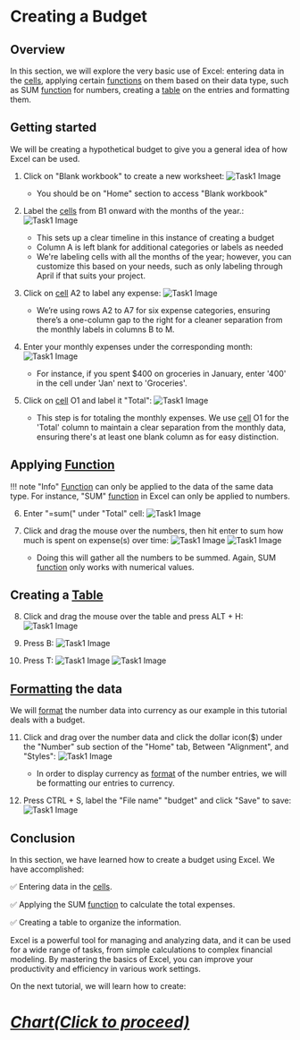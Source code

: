 # Creating a Budget

## Overview

In this section, we will explore the very basic use of Excel: entering data in the [cells](Glossary.md), applying certain [functions](Glossary.md) on them based on their data type, such as SUM [function](Glossary.md) for numbers, creating a [table](Glossary.md) on the entries and formatting them. 


## Getting started

We will be creating a hypothetical budget to give you a general idea of how Excel can be used. 

1. Click on "Blank workbook" to create a new worksheet:
![Task1 Image](Assets/Task1/Task1_1A.png)  
    * You should be on "Home" section to access "Blank workbook"
 

2. Label the [cells](Glossary.md) from B1 onward with the months of the year.:
![Task1 Image](Assets/Task1/Task1_2.png)  
    * This sets up a clear timeline in this instance of creating a budget
    * Column A is left blank for additional categories or labels as needed
    * We're labeling cells with all the months of the year; however, you can customize this based on your needs, such as only labeling through April if that suits your project.

3. Click on [cell](Glossary.md) A2 to label any expense:
![Task1 Image](Assets/Task1/Task1_3.png)  
    * We’re using rows A2 to A7 for six expense categories, ensuring there’s a one-column gap to the right for a cleaner separation from the monthly labels in columns B to M.
    

4. Enter your monthly expenses under the corresponding month:
![Task1 Image](Assets/Task1/Task1_4.png)  
    * For instance, if you spent $400 on groceries in January, enter '400' in the cell under 'Jan' next to 'Groceries'.

5. Click on [cell](Glossary.md) O1 and label it "Total":
![Task1 Image](Assets/Task1/Task1_5.png)  
    * This step is for totaling the monthly expenses. We use [cell](Glossary.md) O1 for the 'Total' column to maintain a clear separation from the monthly data, ensuring there's at least one blank column as for easy distinction.

## Applying [Function](Glossary.md)

!!! note "Info"
    <i class="fas fa-exclamation-triangle"></i> [Function](Glossary.md) can only be applied to the data of the same data type. For instance, "SUM" [function](Glossary.md) in Excel can only be applied to numbers.

6. Enter "=sum(" under "Total" cell:
![Task1 Image](Assets/Task1/Task1_6.png)

7. Click and drag the mouse over the numbers, then hit enter to sum how much is spent on expense(s) over time:
![Task1 Image](Assets/Task1/Task1_7.png)
![Task1 Image](Assets/Task1/Task1_7B.png)
    * Doing this will gather all the numbers to be summed. Again, SUM [function](Glossary.md) only works with numerical values.

## Creating a [Table](Glossary.md)
8. Click and drag the mouse over the table and press ALT + H:
![Task1 Image](Assets/Task1/Task1_8.png)

9. Press B:
![Task1 Image](Assets/Task1/Task1_9.png)


10. Press T:
![Task1 Image](Assets/Task1/Task1_10A.png)
![Task1 Image](Assets/Task1/Task1_9B.png)

## [Formatting](Glossary.md) the data

We will [format](Glossary.md) the number data into currency as our example in this tutorial deals with a budget.

11. Click and drag over the number data and click the dollar icon($) under the "Number" sub  section of the "Home" tab, Between "Alignment", and "Styles":
![Task1 Image](Assets/Task1/Task1_10B.png)  
    * In order to display currency as [format](Glossary.md) of the number entries, we will be formatting our entries to currency.


12. Press CTRL + S, label the "File name" "budget" and click "Save" to save:
![Task1 Image](Assets/Task1/Task1_11.png)  


## Conclusion

In this section, we have learned how to create a budget using Excel. We have accomplished:

:white_check_mark: Entering data in the [cells](Glossary.md).

:white_check_mark: Applying the SUM [function](Glossary.md) to calculate the total expenses.

:white_check_mark: Creating a table to organize the information. 
 
 
 
 Excel is a powerful tool for managing and analyzing data, and it can be used for a wide range of tasks, from simple calculations to complex financial modeling. By mastering the basics of Excel, you can improve your productivity and efficiency in various work settings.

 On the next tutorial, we will learn how to create: 

# [_Chart(Click to proceed)_](Task2.md)